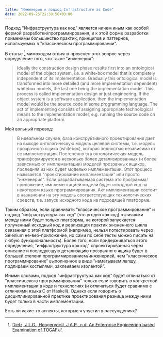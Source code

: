 ```yaml
---
title: "Инженерия и подход Infrastructure as Code"
date: 2022-09-25T22:30:56+03:00
---
```


Подход "Инфраструктура как код" является ничем иным как особой формой разработки/программирования, и к этой форме разработки применимы большинство практик, принципов и паттернов, используемых в "классическом программировании".

В статье [^1] мимоходом отлично прояснен этот вопрос через определение того, что такое "инженерия":
> Ideally the construction design phase results first into an ontological model of the object system, i.e. a white-box model that is completely independent of its implementation. Gradually this ontological model is transformed into more detailed (and more implementation dependent) whitebox models, the last one being the implementation model. This process is called implementation design or just engineering. If the object system is a software application, then the implementation model would be the source code in some programming language. The act of implementing consists of assigning appropriate technological means to the implementation model, e.g. running the source code on an appropriate platform.

Мой вольный перевод:
> В идеальном случае, фаза конструктивного проектирования дает на выходе онтологическую модель целевой системы, т.е. модель прозрачного ящика (whitebox), которая полностью независима от ее имплементации. Постепенно эта онтологическая модель трансформируется в несколько более детализированных (и более зависимых от имплементации) моделей прозрачных ящиков, последняя из них будет моделью имплементации. Этот процесс называется "проектирование имплементации" или просто "инженерия". Если разрабатываемая система это программа/приложение, имплементацией модели будет исходный код на некотором языке программирования. Акт имплементации состоит в назначении на эту модель соответствующих технологических средств, т.е. запуск исходного кода на подходящей платформе.

Таким образом, если сравнивать "классическое программирование" и подход "инфраструктура как код" (что угодно как код) отличиями между ними будет только платформа, на которой запускается полученный исходный код и реализация практик жизненного цикла связанная с этой платформой (например, нельзя потестировать через Selenium не-веб-приложение, но сами по себе тесты можно писать на любую функциональность). Более того, если придерживаться этого определения, "инфраструктура как код" спроектированная через описание и последующую детализацию прозрачного ящика будет в большей степени программированием/инженерией, чем "классическое программирование" выполненное в виде "наматываем лапшу, подпираем костылями, заклеиваем изолентой".

Иными словами, подход "инфраструктура как код" будет отличаться от "классического программирования" только если говорить о конкретной имплементации в коде и технологиях (и отличаться будет сравнимо с отличиями языка C от Haskell). Однако если говорить о дисциплинированной практике проектирования разница между ними будет только в части имплементации.

Есть ли какие-то аспекты, которые я упустил в рассуждениях?

[^1]:[Dietz, J.L.G., Hoogervorst, J.A.P., n.d. An Enterprise Engineering based Examination of TOGAF](http://www.sapio.nl/wp-content/uploads/2013/05/JD236_TOGAF.pdf)
